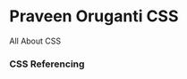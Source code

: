# Praveen Oruganti CSS

All About CSS

### CSS Referencing
<a href="https://praveenoruganti.github.io/praveenoruganti-css/1_CSS_Referencing/"/>
